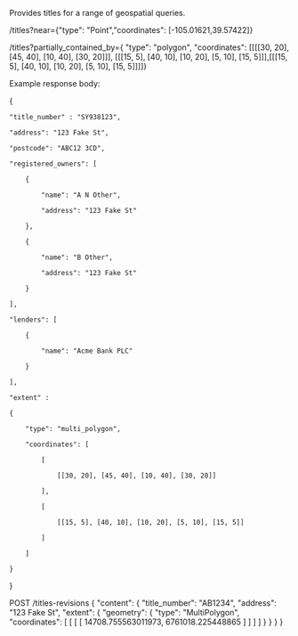 Provides titles for a range of geospatial queries.

/titles?near={"type": "Point","coordinates": [-105.01621,39.57422]}

/titles?partially_contained_by={  "type": "polygon", "coordinates": [[[[30, 20], [45, 40], [10, 40], [30, 20]]], [[[15, 5], [40, 10], [10, 20], [5, 10], [15, 5]]],[[[15, 5], [40, 10], [10, 20], [5, 10], [15, 5]]]]}

Example response body:

{

    "title_number" : "SY938123",

    "address": "123 Fake St",

    "postcode": "ABC12 3CD",

    "registered_owners": [

        {

            "name": "A N Other",

            "address": "123 Fake St"

        },

        {

            "name": "B Other",

            "address": "123 Fake St"

        }

    ],

    "lenders": [

        {

            "name": "Acme Bank PLC"

        }

    ],

    "extent" : 

    {

        "type": "multi_polygon", 

        "coordinates": [

            [

                [[30, 20], [45, 40], [10, 40], [30, 20]]

            ], 

            [

                [[15, 5], [40, 10], [10, 20], [5, 10], [15, 5]]

            ]

        ]

    }

}



POST /titles-revisions
{
    "content": {
        "title_number": "AB1234",
        "address": "123 Fake St",
        "extent": {
            "geometry": {
                "type": "MultiPolygon",
                "coordinates": [
                    [
                        [
                            [
                                14708.755563011973,
                                6761018.225448865
                            ]
                        ]
                    ]
                ]
            }
        }
    }
}